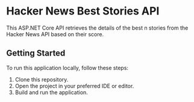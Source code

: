 # Hacker News Best Stories API

This ASP.NET Core API retrieves the details of the best n stories from the Hacker News API based on their score.

## Getting Started

To run this application locally, follow these steps:

1. Clone this repository.
2. Open the project in your preferred IDE or editor.
3. Build and run the application.
 
